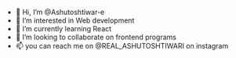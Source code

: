 - 👋 Hi, I’m @Ashutoshtiwar-e
- 👀 I’m interested in Web development
- 🌱 I’m currently learning React
- 💞️ I’m looking to collaborate on frontend programs
- 📫 you can reach me on @REAL_ASHUTOSHTIWARI on instagram
  


